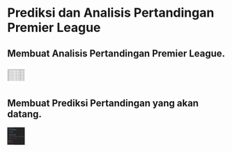 # Prediksi dan Analisis Pertandingan Premier League


## Membuat Analisis Pertandingan Premier League.
 <img src="https://github.com/Silver4sh/premier_league/blob/main/result/football_stats.png" alt="analisis_premier_league" width="40" height="40"/>



## Membuat Prediksi Pertandingan yang akan datang.
 <img src="https://github.com/Silver4sh/premier_league/blob/main/result/predict_score.png" alt="python" width="40" height="40"/>